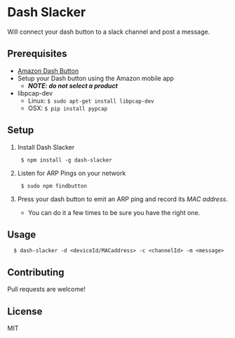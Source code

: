 # Dash Slacker

Will connect your dash button to a slack channel and post a message.

## Prerequisites
- [Amazon Dash Button](https://www.amazon.com/ddb/learn-more)
- Setup your Dash button using the Amazon mobile app
  - ***NOTE: do not select a product***
- libpcap-dev
  - Linux: `$ sudo apt-get install libpcap-dev`
  - OSX: `$ pip install pypcap`

## Setup

1. Install Dash Slacker

        $ npm install -g dash-slacker

2. Listen for ARP Pings on your network
        
        $ sudo npm findbutton

3. Press your dash button to emit an ARP ping and record its *MAC address*.
    -  You can do it a few times to be sure you have the right one.

## Usage

      $ dash-slacker -d <deviceId/MACaddress> -c <channelId> -m <message>

## Contributing

Pull requests are welcome!

## License

MIT
